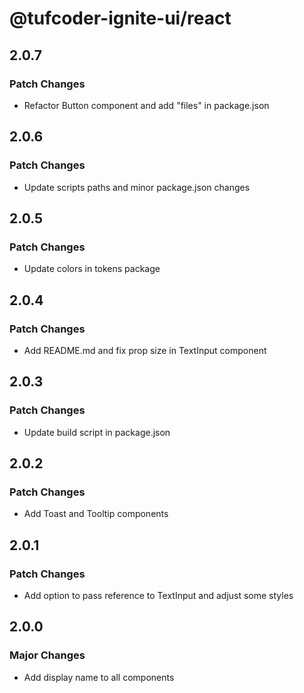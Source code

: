 # @tufcoder-ignite-ui/react

## 2.0.7

### Patch Changes

- Refactor Button component and add "files" in package.json

## 2.0.6

### Patch Changes

- Update scripts paths and minor package.json changes

## 2.0.5

### Patch Changes

- Update colors in tokens package

## 2.0.4

### Patch Changes

- Add README.md and fix prop size in TextInput component

## 2.0.3

### Patch Changes

- Update build script in package.json

## 2.0.2

### Patch Changes

- Add Toast and Tooltip components

## 2.0.1

### Patch Changes

- Add option to pass reference to TextInput and adjust some styles

## 2.0.0

### Major Changes

- Add display name to all components
